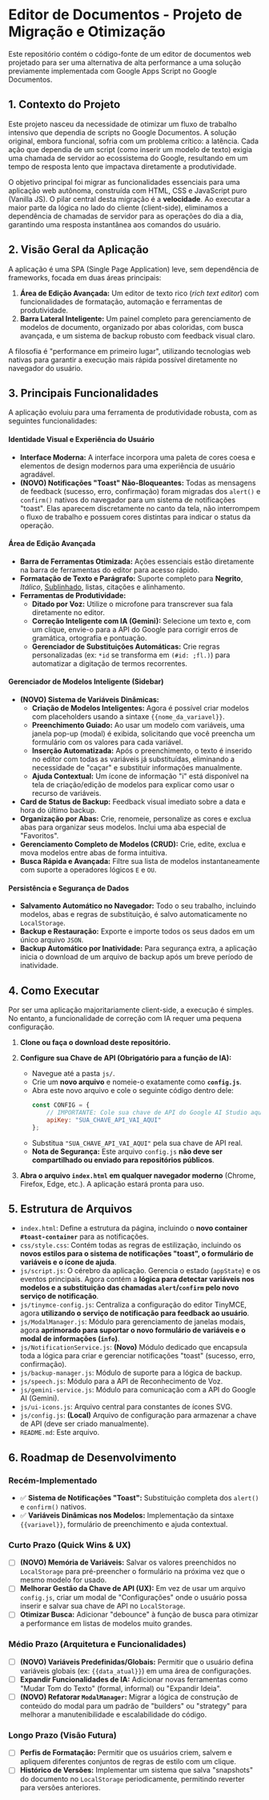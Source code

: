 # Editor de Documentos - Projeto de Migração e Otimização

Este repositório contém o código-fonte de um editor de documentos web projetado para ser uma alternativa de alta performance a uma solução previamente implementada com Google Apps Script no Google Documentos.

## 1. Contexto do Projeto

Este projeto nasceu da necessidade de otimizar um fluxo de trabalho intensivo que dependia de scripts no Google Documentos. A solução original, embora funcional, sofria com um problema crítico: a latência. Cada ação que dependia de um script (como inserir um modelo de texto) exigia uma chamada de servidor ao ecossistema do Google, resultando em um tempo de resposta lento que impactava diretamente a produtividade.

O objetivo principal foi migrar as funcionalidades essenciais para uma aplicação web autônoma, construída com HTML, CSS e JavaScript puro (Vanilla JS). O pilar central desta migração é a **velocidade**. Ao executar a maior parte da lógica no lado do cliente (client-side), eliminamos a dependência de chamadas de servidor para as operações do dia a dia, garantindo uma resposta instantânea aos comandos do usuário.

## 2. Visão Geral da Aplicação

A aplicação é uma SPA (Single Page Application) leve, sem dependência de frameworks, focada em duas áreas principais:

1.  **Área de Edição Avançada:** Um editor de texto rico (*rich text editor*) com funcionalidades de formatação, automação e ferramentas de produtividade.
2.  **Barra Lateral Inteligente:** Um painel completo para gerenciamento de modelos de documento, organizado por abas coloridas, com busca avançada, e um sistema de backup robusto com feedback visual claro.

A filosofia é "performance em primeiro lugar", utilizando tecnologias web nativas para garantir a execução mais rápida possível diretamente no navegador do usuário.

## 3. Principais Funcionalidades

A aplicação evoluiu para uma ferramenta de produtividade robusta, com as seguintes funcionalidades:

#### Identidade Visual e Experiência do Usuário
-   **Interface Moderna:** A interface incorpora uma paleta de cores coesa e elementos de design modernos para uma experiência de usuário agradável.
-   **(NOVO) Notificações "Toast" Não-Bloqueantes:** Todas as mensagens de feedback (sucesso, erro, confirmação) foram migradas dos `alert()` e `confirm()` nativos do navegador para um sistema de notificações "toast". Elas aparecem discretamente no canto da tela, não interrompem o fluxo de trabalho e possuem cores distintas para indicar o status da operação.

#### Área de Edição Avançada
-   **Barra de Ferramentas Otimizada:** Ações essenciais estão diretamente na barra de ferramentas do editor para acesso rápido.
-   **Formatação de Texto e Parágrafo:** Suporte completo para **Negrito**, *Itálico*, <u>Sublinhado</u>, listas, citações e alinhamento.
-   **Ferramentas de Produtividade:**
    -   **Ditado por Voz:** Utilize o microfone para transcrever sua fala diretamente no editor.
    -   **Correção Inteligente com IA (Gemini):** Selecione um texto e, com um clique, envie-o para a API do Google para corrigir erros de gramática, ortografia e pontuação.
    -   **Gerenciador de Substituições Automáticas:** Crie regras personalizadas (ex: `*id` se transforma em `(#id: ;fl.)`) para automatizar a digitação de termos recorrentes.

#### Gerenciador de Modelos Inteligente (Sidebar)
-   **(NOVO) Sistema de Variáveis Dinâmicas:**
    -   **Criação de Modelos Inteligentes:** Agora é possível criar modelos com placeholders usando a sintaxe `{{nome_da_variavel}}`.
    -   **Preenchimento Guiado:** Ao usar um modelo com variáveis, uma janela pop-up (modal) é exibida, solicitando que você preencha um formulário com os valores para cada variável.
    -   **Inserção Automatizada:** Após o preenchimento, o texto é inserido no editor com todas as variáveis já substituídas, eliminando a necessidade de "caçar" e substituir informações manualmente.
    -   **Ajuda Contextual:** Um ícone de informação "i" está disponível na tela de criação/edição de modelos para explicar como usar o recurso de variáveis.
-   **Card de Status de Backup:** Feedback visual imediato sobre a data e hora do último backup.
-   **Organização por Abas:** Crie, renomeie, personalize as cores e exclua abas para organizar seus modelos. Inclui uma aba especial de "Favoritos".
-   **Gerenciamento Completo de Modelos (CRUD):** Crie, edite, exclua e mova modelos entre abas de forma intuitiva.
-   **Busca Rápida e Avançada:** Filtre sua lista de modelos instantaneamente com suporte a operadores lógicos `E` e `OU`.

#### Persistência e Segurança de Dados
-   **Salvamento Automático no Navegador:** Todo o seu trabalho, incluindo modelos, abas e regras de substituição, é salvo automaticamente no `LocalStorage`.
-   **Backup e Restauração:** Exporte e importe todos os seus dados em um único arquivo `JSON`.
-   **Backup Automático por Inatividade:** Para segurança extra, a aplicação inicia o download de um arquivo de backup após um breve período de inatividade.

## 4. Como Executar

Por ser uma aplicação majoritariamente client-side, a execução é simples. No entanto, a funcionalidade de correção com IA requer uma pequena configuração.

1.  **Clone ou faça o download deste repositório.**

2.  **Configure sua Chave de API (Obrigatório para a função de IA):**
    *   Navegue até a pasta `js/`.
    *   Crie um **novo arquivo** e nomeie-o exatamente como **`config.js`**.
    *   Abra este novo arquivo e cole o seguinte código dentro dele:
        ```javascript
        const CONFIG = {
            // IMPORTANTE: Cole sua chave de API do Google AI Studio aqui, dentro das aspas.
            apiKey: "SUA_CHAVE_API_VAI_AQUI"
        };
        ```
    *   Substitua `"SUA_CHAVE_API_VAI_AQUI"` pela sua chave de API real.
    *   **Nota de Segurança:** Este arquivo `config.js` **não deve ser compartilhado ou enviado para repositórios públicos**.

3.  **Abra o arquivo `index.html` em qualquer navegador moderno** (Chrome, Firefox, Edge, etc.). A aplicação estará pronta para uso.

## 5. Estrutura de Arquivos

-   `index.html`: Define a estrutura da página, incluindo o **novo container `#toast-container`** para as notificações.
-   `css/style.css`: Contém todas as regras de estilização, incluindo os **novos estilos para o sistema de notificações "toast", o formulário de variáveis e o ícone de ajuda**.
-   `js/script.js`: O cérebro da aplicação. Gerencia o estado (`appState`) e os eventos principais. Agora contém a **lógica para detectar variáveis nos modelos e a substituição das chamadas `alert`/`confirm` pelo novo serviço de notificação**.
-   `js/tinymce-config.js`: Centraliza a configuração do editor TinyMCE, agora **utilizando o serviço de notificação para feedback ao usuário**.
-   `js/ModalManager.js`: Módulo para gerenciamento de janelas modais, agora **aprimorado para suportar o novo formulário de variáveis e o modal de informações (`info`)**.
-   `js/NotificationService.js`: **(Novo)** Módulo dedicado que encapsula toda a lógica para criar e gerenciar notificações "toast" (sucesso, erro, confirmação).
-   `js/backup-manager.js`: Módulo de suporte para a lógica de backup.
-   `js/speech.js`: Módulo para a API de Reconhecimento de Voz.
-   `js/gemini-service.js`: Módulo para comunicação com a API do Google AI (Gemini).
-   `js/ui-icons.js`: Arquivo central para constantes de ícones SVG.
-   `js/config.js`: **(Local)** Arquivo de configuração para armazenar a chave de API (deve ser criado manualmente).
-   `README.md`: Este arquivo.

## 6. Roadmap de Desenvolvimento

### Recém-Implementado
-   ✅ **Sistema de Notificações "Toast":** Substituição completa dos `alert()` e `confirm()` nativos.
-   ✅ **Variáveis Dinâmicas nos Modelos:** Implementação da sintaxe `{{variavel}}`, formulário de preenchimento e ajuda contextual.

### Curto Prazo (Quick Wins & UX)
-   [ ] **(NOVO) Memória de Variáveis:** Salvar os valores preenchidos no `LocalStorage` para pré-preencher o formulário na próxima vez que o mesmo modelo for usado.
-   [ ] **Melhorar Gestão da Chave de API (UX):** Em vez de usar um arquivo `config.js`, criar um modal de "Configurações" onde o usuário possa inserir e salvar sua chave de API no `LocalStorage`.
-   [ ] **Otimizar Busca:** Adicionar "debounce" à função de busca para otimizar a performance em listas de modelos muito grandes.

### Médio Prazo (Arquitetura e Funcionalidades)
-   [ ] **(NOVO) Variáveis Predefinidas/Globais:** Permitir que o usuário defina variáveis globais (ex: `{{data_atual}}`) em uma área de configurações.
-   [ ] **Expandir Funcionalidades de IA:** Adicionar novas ferramentas como "Mudar Tom do Texto" (formal, informal) ou "Expandir Ideia".
-   [ ] **(NOVO) Refatorar `ModalManager`:** Migrar a lógica de construção de conteúdo do modal para um padrão de "builders" ou "strategy" para melhorar a manutenibilidade e escalabilidade do código.

### Longo Prazo (Visão Futura)
-   [ ] **Perfis de Formatação:** Permitir que os usuários criem, salvem e apliquem diferentes conjuntos de regras de estilo com um clique.
-   [ ] **Histórico de Versões:** Implementar um sistema que salva "snapshots" do documento no `LocalStorage` periodicamente, permitindo reverter para versões anteriores.

